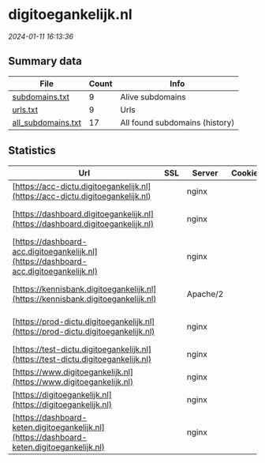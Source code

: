 # digitoegankelijk.nl
*2024-01-11 16:13:36*
## Summary data
| File       | Count | Info |
|------------|-------|------|
|[subdomains.txt](/data/digitoegankelijk.nl/subdomains.txt)|9|Alive subdomains|
|[urls.txt](/data/digitoegankelijk.nl/urls.txt)|9|Urls|
|[all_subdomains.txt](/data/digitoegankelijk.nl/all_subdomains.txt)|17|All found subdomains (history)|
## Statistics
| Url | SSL | Server | Cookie | HSTS | CSP | XFO | XXP | RP | Tech |Title |
|------------|-------|------|------|------|------|------|------|------|------|------|
|[https://acc-dictu.digitoegankelijk.nl](https://acc-dictu.digitoegankelijk.nl)| |nginx| | | | | |:white_check_mark: |Basic Nginx|401 Authorizatio...|
|[https://dashboard.digitoegankelijk.nl](https://dashboard.digitoegankelijk.nl)| |nginx| |:white_check_mark: |:warning: |:white_check_mark: |:white_check_mark: |:white_check_mark: |HSTS Nginx Stimu...|Dashboard DigiTo...|
|[https://dashboard-acc.digitoegankelijk.nl](https://dashboard-acc.digitoegankelijk.nl)| |nginx| |:white_check_mark: |:warning: |:white_check_mark: |:white_check_mark: |:white_check_mark: |Basic HSTS Nginx|401 Authorizatio...|
|[https://kennisbank.digitoegankelijk.nl](https://kennisbank.digitoegankelijk.nl)| |Apache/2| |:white_check_mark: | | | |:white_check_mark: |Apache HTTP Serv...|Kennisbank DigiT...|
|[https://prod-dictu.digitoegankelijk.nl](https://prod-dictu.digitoegankelijk.nl)| |nginx| |:white_check_mark: | | | |:white_check_mark: |Basic HSTS Nginx|401 Authorizatio...|
|[https://test-dictu.digitoegankelijk.nl](https://test-dictu.digitoegankelijk.nl)| |nginx| | | | | |:white_check_mark: |Basic Nginx|401 Authorizatio...|
|[https://www.digitoegankelijk.nl](https://www.digitoegankelijk.nl)| |nginx| |:white_check_mark: | |:white_check_mark: |:white_check_mark: |:white_check_mark: |Drupal:10 HSTS N...|Een toegankelijk...|
|[https://digitoegankelijk.nl](https://digitoegankelijk.nl)| |nginx| |:white_check_mark: | |:white_check_mark: |:white_check_mark: |:white_check_mark: |Drupal:10 HSTS N...|Een toegankelijk...|
|[https://dashboard-keten.digitoegankelijk.nl](https://dashboard-keten.digitoegankelijk.nl)| |nginx| |:white_check_mark: |:warning: |:white_check_mark: |:white_check_mark: |:white_check_mark: |Basic HSTS Nginx|401 Authorizatio...|